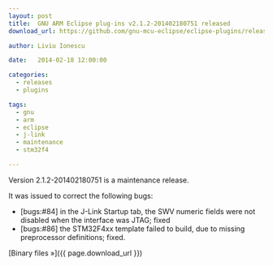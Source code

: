 ```yaml
---
layout: post
title:  GNU ARM Eclipse plug-ins v2.1.2-201402180751 released
download_url: https://github.com/gnu-mcu-eclipse/eclipse-plugins/releases/tag/v2.1.2-201402180751

author: Liviu Ionescu

date:   2014-02-18 12:00:00

categories:
  - releases
  - plugins

tags:
  - gnu
  - arm
  - eclipse
  - j-link
  - maintenance
  - stm32f4

---
```


Version 2.1.2-201402180751 is a maintenance release.

It was issued to correct the following bugs:

- [bugs:#84] in the J-Link Startup tab, the SWV numeric fields were not disabled when the interface was JTAG; fixed
- [bugs:#86] the STM32F4xx template failed to build, due to missing preprocessor definitions; fixed.

[Binary files »]({{ page.download_url }})
